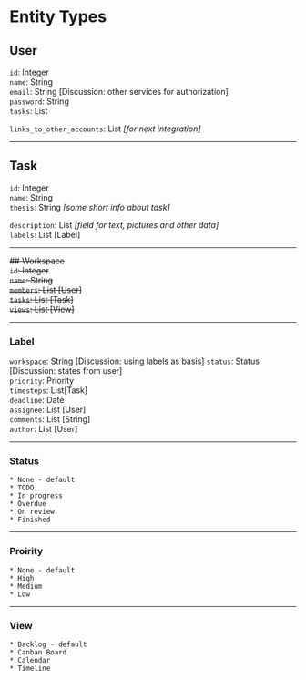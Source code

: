 # Entity Types

## User
```id```: Integer  
```name```: String  
```email```: String [Discussion: other services for authorization]  
```password```: String   
```tasks```: List
  
```links_to_other_accounts```: List *[for next integration]*

***

## Task
```id```: Integer  
```name```: String  
```thesis```: String *[some short info about task]*  

```description```: List *[field for text, pictures and other data]*  
```labels```: List [Label] 

***

~~## Workspace  
```id```: Integer  
```name```: String  
```members```: List [User]  
```tasks```: List [Task]  
```views```: List [View]~~
  
***

### Label
```workspace```: String [Discussion: using labels as basis] 
```status```: Status [Discussion: states from user]  
```priority```: Priority  
```timesteps```: List[Task]  
```deadline```: Date  
```assignee```: List [User]  
```comments```: List [String]  
```author```: List [User]  

***

### Status
```
* None - default
* TODO 
* In progress
* Overdue  
* On review  
* Finished
```

***

### Proirity
```
* None - default
* High
* Medium
* Low
```

***

### View
```
* Backlog - default
* Canban Board  
* Calendar
* Timeline
```